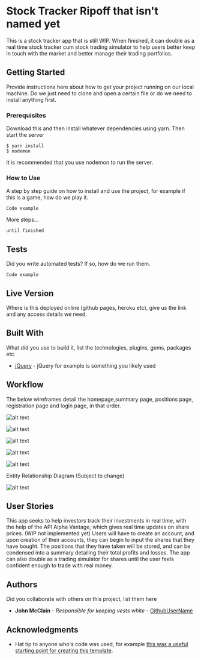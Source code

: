 # Stock Tracker Ripoff that isn't named yet

This is a stock tracker app that is still WIP. When finished, it can double as a real time stock tracker cum stock trading simulator to help users better keep in touch with the market and better manage their trading portfolios.

## Getting Started

Provide instructions here about how to get your project running on our local machine. Do we just need to clone and open a certain file or do we need to install anything first.

### Prerequisites

Download this and then install whatever dependencies using yarn. Then start the server

```
$ yarn install
$ nodemon
```
It is recommended that you use nodemon to run the server.

### How to Use

A step by step guide on how to install and use the project, for example if this is a game, how do we play it.


```
Code example
```

More steps...

```
until finished
```


## Tests

Did you write automated tests? If so, how do we run them.


```
Code example
```

## Live Version

Where is this deployed online (github pages, heroku etc), give us the link and any access details we need.

## Built With

What did you use to build it, list the technologies, plugins, gems, packages etc.

* [jQuery](http://jquery.com/) - jQuery for example is something you likely used

## Workflow

The below wireframes detail the homepage,summary page, positions page, registration page and login page, in that order.


![alt text](https://github.com/empludo/project-2/blob/master/images/homepage.png )

![alt text](https://github.com/empludo/project-2/blob/master/images/summary.png )

![alt text](https://github.com/empludo/project-2/blob/master/images/positions.png )

![alt text](https://github.com/empludo/project-2/blob/master/images/register.png )

![alt text](https://github.com/empludo/project-2/blob/master/images/login.png )


Entity Relationship Diagram (Subject to change)

![alt text](https://github.com/empludo/project-2/blob/master/images/erd.png )


## User Stories

This app seeks to help investors track their investments in real time, with the help of the API Alpha Vantage, which gives real time updates on share prices. (WIP not implemented yet) Users will have to create an account, and upon creation of their accounts, they can begin to input the shares that they have bought. The positions that they have taken will be stored, and can be condensed into a summary detailing their total profits and losses. The app can also double as a trading simulator for shares until the user feels confident enough to trade with real money.

## Authors

Did you collaborate with others on this project, list them here

* **John McClain** - *Responsible for keeping vests white* - [GithubUserName](https://github.com/GithubUserName)

## Acknowledgments

* Hat tip to anyone who's code was used, for example [this was a useful starting point for creating this template](https://gist.github.com/PurpleBooth/109311bb0361f32d87a2).

